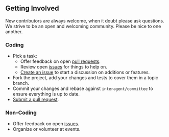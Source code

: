 ## Getting Involved

New contributors are always welcome, when it doubt please ask questions. We strive to be an open and welcoming community. Please be nice to one another.

### Coding

* Pick a task:
  * Offer feedback on open [pull requests](https://github.com/interagent/committee/pulls).
  * Review open [issues](https://github.com/interagent/committee/issues) for things to help on.
  * [Create an issue](https://github.com/interagent/committee/issues/new) to start a discussion on additions or features.
* Fork the project, add your changes and tests to cover them in a topic branch.
* Commit your changes and rebase against `interagent/committee` to ensure everything is up to date.
* [Submit a pull request](https://github.com/interagent/committee/compare/).

### Non-Coding

* Offer feedback on open [issues](https://github.com/interagent/committee/issues).
* Organize or volunteer at events.
